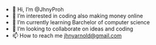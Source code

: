 - 👋 Hi, I’m @JhnyProh
- 👀 I’m interested in coding also making money online
- 🌱 I’m currently learning Barchelor of computer science
- 💞️ I’m looking to collaborate on ideas and coding
- 📫 How to reach me jhnyarnold@gmail.com

<!---
JhnyProh/JhnyProh is a ✨ special ✨ repository because its `README.md` (this file) appears on your GitHub profile.
You can click the Preview link to take a look at your changes.
--->
